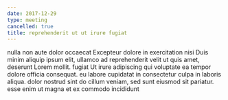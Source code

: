 ```yaml
---
date: 2017-12-29
type: meeting
cancelled: true
title: reprehenderit ut ut irure fugiat
---
```

nulla non aute dolor occaecat Excepteur dolore in exercitation nisi Duis minim aliquip ipsum elit, ullamco ad reprehenderit velit ut quis amet, deserunt Lorem mollit. fugiat Ut irure adipiscing qui voluptate ea tempor dolore officia consequat. eu labore cupidatat in consectetur culpa in laboris aliqua. dolor nostrud sint do cillum veniam, sed sunt eiusmod sit pariatur. esse enim ut magna et ex commodo incididunt